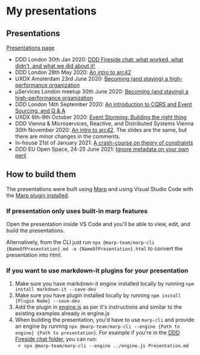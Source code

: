 # My presentations

## Presentations

[Presentations page](https://skleanthous.github.io/presentations/)

- DDD London 30th Jan 2020: [DDD Fireside chat: what worked, what didn't, and what we did about it!](https://skleanthous.github.io/presentations/20200130-ddd-fireside-chat/Presentation.html)
- DDD London 28th May 2020: [An intro to arc42](https://skleanthous.github.io/presentations/20200528-an-intro-to-arc42/presentation.html)
- UXDX Amsterdam 23rd June 2020: [Becoming (and staying) a high-performance organization](https://skleanthous.github.io/presentations/20200623-becoming-a-high-perf-org/presentation.html)
- μServices London meetup 30th June 2020: [Becoming (and staying) a high-performance organization](https://skleanthous.github.io/presentations/20200630-becoming-a-high-perf-org/presentation.html)
- DDD London 14th September 2020: [An introduction to CQRS and Event Sourcing, and Q & A](https://skleanthous.github.io/presentations/20200914-intro-to-cqrs-and-es/presentation.html)
- UXDX 6th-9th October 2020: [Event Storming: Building the right thing](https://skleanthous.github.io/presentations/20201006-event-storming-build-the-right-thing-right/presentation.html)
- DDD Vienna & Microservices, Reactive, and Distributed Systems Vienna 30th November 2020: [An intro to arc42](https://skleanthous.github.io/presentations/20201130-an-intro-to-arc42/presentation.html). The slides are the same, but there are minor changes in the comments.
- In-house 21st of January 2021: [A crash-course on theory of constraints](https://skleanthous.github.io/presentations/20210121-a-crash-course-on-toc/presentation.html)
- DDD EU Open Space, 24-25 June 2021: [Ignore metadata on your own peril](https://skleanthous.github.io/presentations/20210623-message-metadata/presentation.html)

## How to build them

The presentations were built using [Marp](https://marp.app/) and using Visual Studio Code with the [Marp plugin installed](https://marketplace.visualstudio.com/items?itemName=marp-team.marp-vscode).

### If presentation only uses built-in marp features

Open the presentation inside VS Code and you'll be able to view, edit, and build the presentations.

Alternatively, from the CLI just run `npx @marp-team/marp-cli {NameOfPresentation}.md -o {NameOfPresentation}.html` to convert the presentation into html.

### If you want to use markdown-it plugins for your presentation

1. Make sure you have markdown-it engine installed locally by running `npm install markdown-it --save-dev`
1. Make sure you have plugin installed locally by running `npm install {Plugin Name} --save-dev`
1. Add the plugin in [engine.js](engine.js) as per it's instructions and similar to the existing examples already in engine.js
1. When building the presentation, you'd have to use `marp-cli` and provide an engine by running `npx @marp-team/marp-cli --engine {Path to engine} {Path to presentation}`. For example if you're in the [DDD Fireside chat folder](./20200130-DDD-fireside-chat/), you can run:
   - `npx @marp-team/marp-cli --engine ../engine.js Presentation.md`

